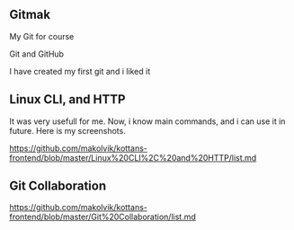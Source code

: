 ## Gitmak
My Git  for course 

Git and GitHub

I have created my first git and i liked it

## Linux CLI, and HTTP

It was very usefull for me. Now, i know main commands, and i can use it in future.
Here is my screenshots.

https://github.com/makolvik/kottans-frontend/blob/master/Linux%20CLI%2C%20and%20HTTP/list.md

## Git Collaboration

https://github.com/makolvik/kottans-frontend/blob/master/Git%20Collaboration/list.md